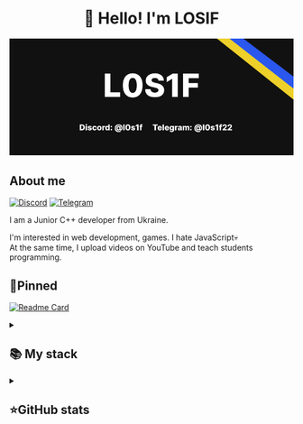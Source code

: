 <h1 align="center">👋 Hello! I'm LOSIF </h1>

<p align="center">
 <img width="600" src="photo1.png" alt="photo1"/>
</p>

## About me
[![Discord](https://img.shields.io/badge/-Telegram-2CA5E0?style=flat&logo=telegram&logoColor=white)](https://tlgg.ru/BaggerFast)
[![Telegram](https://img.shields.io/badge/-YouTube-FF0000?style=flat&logo=youtube&logoColor=white)](https://www.youtube.com/c/baggerfast)

I am a Junior C++ developer from Ukraine. 

I'm interested in web development, games. I hate JavaScript💀  
At the same time, I upload videos on YouTube and teach students programming.

## 📌Pinned
[![Readme Card](https://github-readme-stats.vercel.app/api/pin/?username=Losif22&repo=NumReader&theme=dracula&bg_color=00000000&)](https://github.com/Losif22/NumReader)


<details align="left">
  <summary><h2><b>📚 My stack</b></h2></summary>
  <p>
    <h3>Langs</h3>
    <img src="https://skillicons.dev/icons?i=dotnet,cs,cpp,py,java,html,css,postgres,sqlite&perline=7" />
    <h3>Frameworks / Tools</h3>
    <img src="https://skillicons.dev/icons?i=unity,gradle,spring,linux,hibernate,githubactions,django,docker,git,bootstrap&perline=7" />
    <h3>Software</h3>
    <img src="https://skillicons.dev/icons?i=visualstudio,idea,neovim,postman,ultimate&perline=7" />
    <br>
  </p>
</details>


<details align="left">
  <summary><h2><b>⭐GitHub stats</b></h2></summary>
  <p>
   <img src="https://github-readme-stats.vercel.app/api/top-langs/?username=Losif22&theme=dracula&layout=compact&hide_border=true&bg_color=00000000" />
   <br>
   <img src="https://github-readme-stats.vercel.app/api?username=Losif22&count_private=true&show_icons=true&theme=dracula&hide_border=true&bg_color=00000000" />
    <br>
   <img src="https://metrics.lecoq.io/baggerfast" />
  </p>
</details>
